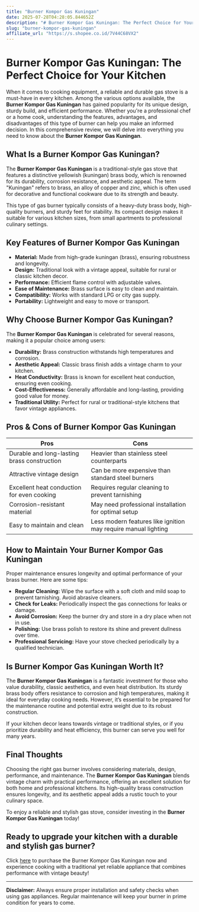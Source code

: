 ```yaml
---
title: "Burner Kompor Gas Kuningan"
date: 2025-07-28T04:28:05.844652Z
description: "# Burner Kompor Gas Kuningan: The Perfect Choice for Your Kitchen..."
slug: "burner-kompor-gas-kuningan"
affiliate_url: "https://s.shopee.co.id/7V44C68VX2"
---
```

# Burner Kompor Gas Kuningan: The Perfect Choice for Your Kitchen

When it comes to cooking equipment, a reliable and durable gas stove is a must-have in every kitchen. Among the various options available, the **Burner Kompor Gas Kuningan** has gained popularity for its unique design, sturdy build, and efficient performance. Whether you're a professional chef or a home cook, understanding the features, advantages, and disadvantages of this type of burner can help you make an informed decision. In this comprehensive review, we will delve into everything you need to know about the **Burner Kompor Gas Kuningan**.

## What Is a Burner Kompor Gas Kuningan?

The **Burner Kompor Gas Kuningan** is a traditional-style gas stove that features a distinctive yellowish (kuningan) brass body, which is renowned for its durability, corrosion resistance, and aesthetic appeal. The term "Kuningan" refers to brass, an alloy of copper and zinc, which is often used for decorative and functional cookware due to its strength and beauty.

This type of gas burner typically consists of a heavy-duty brass body, high-quality burners, and sturdy feet for stability. Its compact design makes it suitable for various kitchen sizes, from small apartments to professional culinary settings.

## Key Features of Burner Kompor Gas Kuningan

- **Material:** Made from high-grade kuningan (brass), ensuring robustness and longevity.
- **Design:** Traditional look with a vintage appeal, suitable for rural or classic kitchen decor.
- **Performance:** Efficient flame control with adjustable valves.
- **Ease of Maintenance:** Brass surface is easy to clean and maintain.
- **Compatibility:** Works with standard LPG or city gas supply.
- **Portability:** Lightweight and easy to move or transport.

## Why Choose Burner Kompor Gas Kuningan?

The **Burner Kompor Gas Kuningan** is celebrated for several reasons, making it a popular choice among users:

- **Durability:** Brass construction withstands high temperatures and corrosion.
- **Aesthetic Appeal:** Classic brass finish adds a vintage charm to your kitchen.
- **Heat Conductivity:** Brass is known for excellent heat conduction, ensuring even cooking.
- **Cost-Effectiveness:** Generally affordable and long-lasting, providing good value for money.
- **Traditional Utility:** Perfect for rural or traditional-style kitchens that favor vintage appliances.

## Pros & Cons of Burner Kompor Gas Kuningan

| **Pros** | **Cons** |
| --- | --- |
| Durable and long-lasting brass construction | Heavier than stainless steel counterparts |
| Attractive vintage design | Can be more expensive than standard steel burners |
| Excellent heat conduction for even cooking | Requires regular cleaning to prevent tarnishing |
| Corrosion-resistant material | May need professional installation for optimal setup |
| Easy to maintain and clean | Less modern features like ignition may require manual lighting |

## How to Maintain Your Burner Kompor Gas Kuningan

Proper maintenance ensures longevity and optimal performance of your brass burner. Here are some tips:

- **Regular Cleaning:** Wipe the surface with a soft cloth and mild soap to prevent tarnishing. Avoid abrasive cleaners.
- **Check for Leaks:** Periodically inspect the gas connections for leaks or damage.
- **Avoid Corrosion:** Keep the burner dry and store in a dry place when not in use.
- **Polishing:** Use brass polish to restore its shine and prevent dullness over time.
- **Professional Servicing:** Have your stove checked periodically by a qualified technician.

## Is Burner Kompor Gas Kuningan Worth It?

The **Burner Kompor Gas Kuningan** is a fantastic investment for those who value durability, classic aesthetics, and even heat distribution. Its sturdy brass body offers resistance to corrosion and high temperatures, making it ideal for everyday cooking needs. However, it’s essential to be prepared for the maintenance routine and potential extra weight due to its robust construction.

If your kitchen decor leans towards vintage or traditional styles, or if you prioritize durability and heat efficiency, this burner can serve you well for many years.

## Final Thoughts

Choosing the right gas burner involves considering materials, design, performance, and maintenance. The **Burner Kompor Gas Kuningan** blends vintage charm with practical performance, offering an excellent solution for both home and professional kitchens. Its high-quality brass construction ensures longevity, and its aesthetic appeal adds a rustic touch to your culinary space.

To enjoy a reliable and stylish gas stove, consider investing in the **Burner Kompor Gas Kuningan** today!

## Ready to upgrade your kitchen with a durable and stylish gas burner?

Click [here](https://s.shopee.co.id/7V44C68VX2) to purchase the Burner Kompor Gas Kuningan now and experience cooking with a traditional yet reliable appliance that combines performance with vintage beauty!

---

**Disclaimer:** Always ensure proper installation and safety checks when using gas appliances. Regular maintenance will keep your burner in prime condition for years to come.